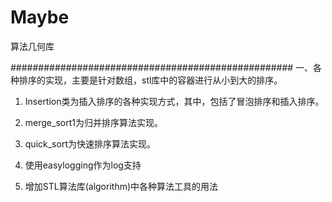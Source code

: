# Maybe
算法几何库

###################################################
一、各种排序的实现，主要是针对数组，stl库中的容器进行从小到大的排序。

1. Insertion类为插入排序的各种实现方式，其中，包括了冒泡排序和插入排序。

2. merge_sort1为归并排序算法实现。

3. quick_sort为快速排序算法实现。

4. 使用easylogging作为log支持

5. 增加STL算法库(algorithm)中各种算法工具的用法


